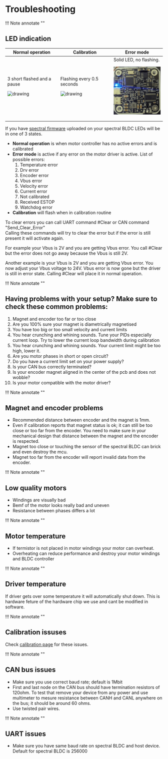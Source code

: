 # Troubleshooting

!!! Note annotate "" 

## **LED indication**
Normal operation | Calibration | Error mode 
---- | ---- | ----
3 short flashed and a pause <p align="left"> <img src="../assets/Normal.gif" alt="drawing" width="180"/> <br /> </p> | Flashing every 0.5 seconds <p align="left"> <img src="../assets/Calib.gif" alt="drawing" width="180"/> <br /> </p> | Solid LED, no flashing. <p align="left"> <img src="../assets/Error2.PNG" alt="drawing" width="180"/> <br /> </p>

If you have [spectral firmware](https://github.com/PCrnjak/Spectral-Micro-BLDC-controller/tree/main/Spectral%20BLDC%20Firmware) uploaded on your spectral BLDC LEDs will be in one of 3 states.

* **Normal operation** is when motor controller has no active errors and is calibrated
* **Error mode** is active if any error on the motor driver is active. List of possible errors:
    1. Temperature error
    2. Drv error
    3. Encoder error
    4. Vbus error
    5. Velocity error
    6. Current error
    7. Not calibrated 
    8. Received ESTOP
    9. Watchdog error
* **Calibration** will flash when in calibration routine

To clear errors you can call UART command #Clear or CAN command "Send_Clear_Error"<br />
Calling these commands will try to clear the error but if the error is still present it will activate again. <br />

For example your Vbus is 2V and you are getting Vbus error. You call #Clear but the error does not go away because the Vbus is still 2V.<br />

Another example is your Vbus is 2V and you are getting Vbus error. You now adjust your Vbus voltage to 24V. Vbus error is now gone but the driver is still in error state. Calling #Clear will place it in normal operation.

!!! Note annotate "" 

## **Having problems with your setup? Make sure to check these common problems:**

1. Magnet and encoder too far or too close
2. Are you 100% sure your magnet is diametrically magnetised
3. You have too big or too small velocity and current limits
4. You hear crunching and whining sounds. Tune your PIDs especially current loop. Try to lower the current loop bandwidth during calibration
5. You hear crunching and whining sounds. Your current limit might be too high, lower it.
6. Are you motor phases in short or open circuit?
7. Do you have a current limit set on your power supply?
8. Is your CAN bus correctly terminated?
9. Is your encoder magnet aligned in the center of the pcb and does not wobble?
10. Is your motor compatible with the motor driver?
 

!!! Note annotate "" 

## **Magnet and encoder problems**

* Recommended distance between encoder and the magnet is 1mm.
* Even if calibration reports that magnet status is ok; it can still be too close or too far from the encoder. You need to make sure in your mechanical design that distance between the magnet and the encoder is respected.
* Magnet too close or touching the sensor of the spectral BLDC can brick and even destroy the mcu.
* Magnet too far from the encoder will report invalid data from the encoder. 

!!! Note annotate "" 

## **Low quality motors**

* Windings are visually bad
* Bemf of the motor looks really bad and uneven
* Resistance between phases differs a lot

!!! Note annotate "" 

## **Motor temperature**

* If termistor is not placed in motor windings your motor can overheat.
* Overheating can reduce performance and destroy your motor windings and BLDC controller

!!! Note annotate "" 


## **Driver temperature**

If driver gets over some temperature it will automatically shut down. This is hardware feture of the hardware chip we use and cant be modified in software. 

!!! Note annotate "" 

## **Calibration issuses**

Check [calibration page]() for these issues.

!!! Note annotate "" 

## **CAN bus issues**

* Make sure you use correct baud rate; default is 1Mbit
* First and last node on the CAN bus should have termination resistors of 120ohm. To test that remove your device from any power and use multimeter to mesure resistance between CANH and CANL anywhere on the bus; it should be around 60 ohms.
* Use twisted pair wires.

!!! Note annotate "" 

## **UART issues**

* Make sure you have same baud rate on spectral BLDC and host device. Default for spectral BLDC is 256000


